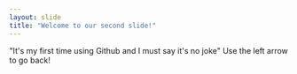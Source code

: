```yaml
---
layout: slide
title: "Welcome to our second slide!"
---
```

"It's my first time using Github and I must say it's no joke"
Use the left arrow to go back!
